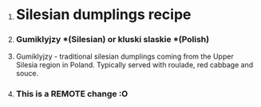 1. # **Silesian dumplings recipe**
2. ### Gumiklyjzy *(Silesian) or kluski slaskie *(Polish)
3. Gumiklyjzy - traditional silesian dumplings coming from the Upper Silesia region in Poland. Typically served with roulade, red cabbage and souce.
4. ### This is a REMOTE change :O

